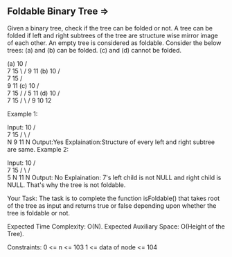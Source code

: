 Foldable Binary Tree  =>
 --------------------

 
Given a binary tree, check if the tree can be folded or not. A tree can be folded if left and right subtrees of the tree are structure wise mirror image of each other. An empty tree is considered as foldable.
Consider the below trees:
(a) and (b) can be folded.
(c) and (d) cannot be folded.


(a)
       10
     /    \
    7      15
     \    /
      9  11
(b)
        10
       /  \
      7    15
     /      \
    9       11
(c)
        10
       /  \
      7   15
     /    /
    5   11
(d)
         10
       /   \
      7     15
    /  \    /
   9   10  12
 
Example 1:

Input:
     10
    /    \
   7     15
 /  \   /  \
N   9  11   N
Output:Yes
Explaination:Structure of every left and right subtree are same. 
Example 2:

Input:
      10
    /    \
   7     15
 /  \   /  \
5   N  11   N
Output: No
Explaination: 7's left child is not NULL and right child is NULL. That's why the tree is not foldable. 


Your Task:
The task is to complete the function isFoldable() that takes root of the tree as input and returns true or false depending upon whether the tree is foldable or not.

Expected Time Complexity: O(N).
Expected Auxiliary Space: O(Height of the Tree).

Constraints:
0 <= n <= 103
1 <= data of node <= 104

